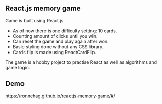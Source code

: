 ## React.js memory game

Game is built using React.js.

- As of now there is one difficulty setting: 10 cards.
- Counting amount of clicks until you win.
- Can reset the game and play again after won.
- Basic styling done without any CSS library.
- Cards flip is made using ReactCardFlip.

The game is a hobby project to practise React as well as algorithms and game logic.

## Demo

https://ronnehag.github.io/reactjs-memory-game/#/
